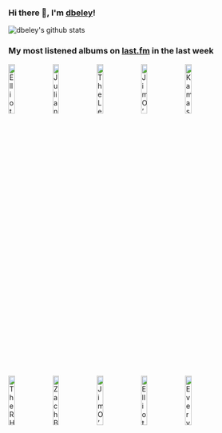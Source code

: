 ### Hi there 👋, I'm [dbeley](https://dbeley.ovh/en)!

![dbeley's github stats](https://github-readme-stats.vercel.app/api?username=dbeley)

### My most listened albums on [last.fm](https://www.last.fm/user/d_beley) in the last week

[<img src='https://lastfm.freetls.fastly.net/i/u/300x300/e90ab6bafb4c40888ed62cab62e72be8.png' width='16%' height='16%' alt='Elliott Smith - New Moon'>](https://www.last.fm/music/elliott%2bsmith/new%2bmoon)&nbsp;
[<img src='https://lastfm.freetls.fastly.net/i/u/300x300/0df9a15bfd3a6034a52a04187802ad59.jpg' width='16%' height='16%' alt='Julian Lage - Speak To Me'>](https://www.last.fm/music/julian%2blage/speak%2bto%2bme)&nbsp;
[<img src='https://lastfm.freetls.fastly.net/i/u/300x300/2c54400e5fa831de1ad15652b360ed05.png' width='16%' height='16%' alt='The Lemon Twigs - A Dream Is All We Know'>](https://www.last.fm/music/the%2blemon%2btwigs/a%2bdream%2bis%2ball%2bwe%2bknow)&nbsp;
[<img src='https://lastfm.freetls.fastly.net/i/u/300x300/e642ee5ee80f03233ae16b7a868a172b.jpg' width='16%' height='16%' alt='Jim O’Rourke - Eureka'>](https://www.last.fm/music/jim%2bo%25e2%2580%2599rourke/eureka)&nbsp;
[<img src='https://lastfm.freetls.fastly.net/i/u/300x300/357674ba00e83e21f4a0d2eb2204cd1d.png' width='16%' height='16%' alt='Kamasi Washington - Fearless Movement'>](https://www.last.fm/music/kamasi%2bwashington/fearless%2bmovement)&nbsp;
<br>
[<img src='https://lastfm.freetls.fastly.net/i/u/300x300/cc4d9b5c7c444080c0b7c29e553cff44.jpg' width='16%' height='16%' alt='The RH Factor - Hard Groove'>](https://www.last.fm/music/the%2brh%2bfactor/hard%2bgroove)&nbsp;
[<img src='https://lastfm.freetls.fastly.net/i/u/300x300/18ee0dffd7ecbeb2191c9c882ca1abed.jpg' width='16%' height='16%' alt='Zach Bryan - Zach Bryan'>](https://www.last.fm/music/zach%2bbryan/zach%2bbryan)&nbsp;
[<img src='https://lastfm.freetls.fastly.net/i/u/300x300/d2c2224791264d8888ecd6e6b86a9f60.jpg' width='16%' height='16%' alt='Jim O’Rourke - Insignificance'>](https://www.last.fm/music/jim%2bo%25e2%2580%2599rourke/insignificance)&nbsp;
[<img src='https://lastfm.freetls.fastly.net/i/u/300x300/07441d66b4e0aba40c7108b572549774.png' width='16%' height='16%' alt='Elliott Smith - Roman Candle'>](https://www.last.fm/music/elliott%2bsmith/roman%2bcandle)&nbsp;
[<img src='https://lastfm.freetls.fastly.net/i/u/300x300/636bb0ff2f18ea8614ca670f4852d175.jpg' width='16%' height='16%' alt='Everything Everything - Raw Data Feel'>](https://www.last.fm/music/everything%2beverything/raw%2bdata%2bfeel)&nbsp;
<br>
